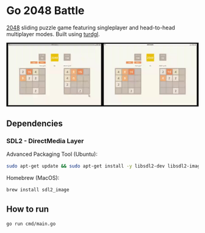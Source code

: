 # Go 2048 Battle

[2048](https://en.wikipedia.org/wiki/2048_(video_game)) sliding puzzle game featuring singleplayer and head-to-head multiplayer modes. Built using [turdgl](https://github.com/z-riley/turdgl/).

![Multiplayer demo](./docs/versus-demo.gif)

## Dependencies

### SDL2 - DirectMedia Layer

Advanced Packaging Tool (Ubuntu):
```sh
sudo apt-get update && sudo apt-get install -y libsdl2-dev libsdl2-image-dev
```

Homebrew (MacOS):
```sh
brew install sdl2_image
```

## How to run

```sh
go run cmd/main.go
```
